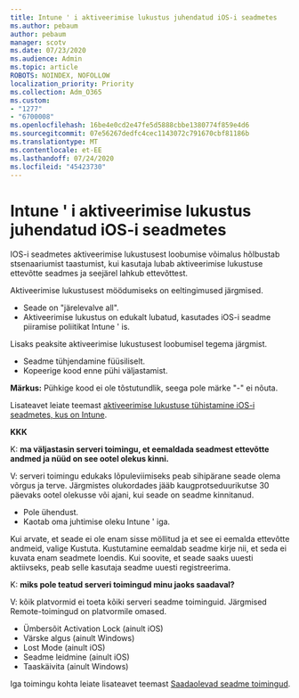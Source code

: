 ```yaml
---
title: Intune ' i aktiveerimise lukustus juhendatud iOS-i seadmetes
ms.author: pebaum
author: pebaum
manager: scotv
ms.date: 07/23/2020
ms.audience: Admin
ms.topic: article
ROBOTS: NOINDEX, NOFOLLOW
localization_priority: Priority
ms.collection: Adm_O365
ms.custom:
- "1277"
- "6700008"
ms.openlocfilehash: 16be4e0cd2e47fe5d5888cbbe1380774f859e4d6
ms.sourcegitcommit: 07e56267dedfc4cec1143072c791670cbf81186b
ms.translationtype: MT
ms.contentlocale: et-EE
ms.lasthandoff: 07/24/2020
ms.locfileid: "45423730"
---
```

# <a name="bypass-activation-lock-on-supervised-ios-devices-with-intune"></a>Intune ' i aktiveerimise lukustus juhendatud iOS-i seadmetes

IOS-i seadmetes aktiveerimise lukustusest loobumise võimalus hõlbustab stsenaariumist taastumist, kui kasutaja lubab aktiveerimise lukustuse ettevõtte seadmes ja seejärel lahkub ettevõttest.

Aktiveerimise lukustusest möödumiseks on eeltingimused järgmised.

- Seade on "järelevalve all".
- Aktiveerimise lukustus on edukalt lubatud, kasutades iOS-i seadme piiramise poliitikat Intune ' is.

Lisaks peaksite aktiveerimise lukustusest loobumisel tegema järgmist.

- Seadme tühjendamine füüsiliselt.
- Kopeerige kood enne pühi väljastamist.

**Märkus:** Pühkige kood ei ole tõstutundlik, seega pole märke "-" ei nõuta.

Lisateavet leiate teemast [aktiveerimise lukustuse tühistamine iOS-i seadmetes, kus on Intune](https://docs.microsoft.com/intune/device-activation-lock-bypass).

**KKK**

K: **ma väljastasin serveri toimingu, et eemaldada seadmest ettevõtte andmed ja nüüd on see ootel olekus kinni.**

V: serveri toimingu edukaks lõpuleviimiseks peab sihipärane seade olema võrgus ja terve. Järgmistes olukordades jääb kaugprotseduurikutse 30 päevaks ootel olekusse või ajani, kui seade on seadme kinnitanud.

- Pole ühendust.
- Kaotab oma juhtimise oleku Intune ' iga.

Kui arvate, et seade ei ole enam sisse möllitud ja et see ei eemalda ettevõtte andmeid, valige Kustuta. Kustutamine eemaldab seadme kirje nii, et seda ei kuvata enam seadmete loendis. Kui soovite, et seade saaks uuesti aktiivseks, peab selle kasutaja seadme uuesti registreerima.

K: **miks pole teatud serveri toimingud minu jaoks saadaval?**

V: kõik platvormid ei toeta kõiki serveri seadme toiminguid. Järgmised Remote-toimingud on platvormile omased.

- Ümbersõit Activation Lock (ainult iOS)
- Värske algus (ainult Windows)
- Lost Mode (ainult iOS)
- Seadme leidmine (ainult iOS)
- Taaskäivita (ainult Windows)

Iga toimingu kohta leiate lisateavet teemast [Saadaolevad seadme toimingud](https://docs.microsoft.com/intune/device-management#available-device-actions).